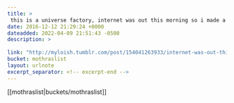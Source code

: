 ```yaml
---
title: > 
 this is a universe factory, internet was out this morning so i made a 5 minute...
date: 2016-12-12 21:29:24 +0000
dateadded: 2022-04-09 21:51:43 -0500
description: > 
 
link: "http://myloish.tumblr.com/post/154041263933/internet-was-out-this-morning-so-i-made-a-5-minute"
bucket: mothraslist
layout: urlnote
excerpt_separator: <!-- excerpt-end -->
--- 
```

 <!-- excerpt-end -->[[mothraslist|buckets/mothraslist]]
